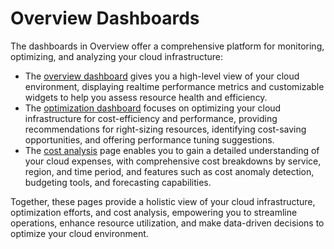 <meta name="robots" content="noindex">

# Overview Dashboards

The dashboards in Overview offer a comprehensive platform for monitoring, optimizing, and analyzing your cloud infrastructure:

* The [overview dashboard](connect-your-cloud-provider/dashboard) gives you a high-level view of your cloud environment, displaying realtime performance metrics and customizable widgets to help you assess resource health and efficiency.
* The [optimization dashboard](connect-your-cloud-provider/optimize) focuses on optimizing your cloud infrastructure for cost-efficiency and performance, providing recommendations for right-sizing resources, identifying cost-saving opportunities, and offering performance tuning suggestions.
* The [cost analysis](connect-your-cloud-provider/cost-analysis/) page enables you to gain a detailed understanding of your cloud expenses, with comprehensive cost breakdowns by service, region, and time period, and features such as cost anomaly detection, budgeting tools, and forecasting capabilities.

Together, these pages provide a holistic view of your cloud infrastructure, optimization efforts, and cost analysis, empowering you to streamline operations, enhance resource utilization, and make data-driven decisions to optimize your cloud environment.
